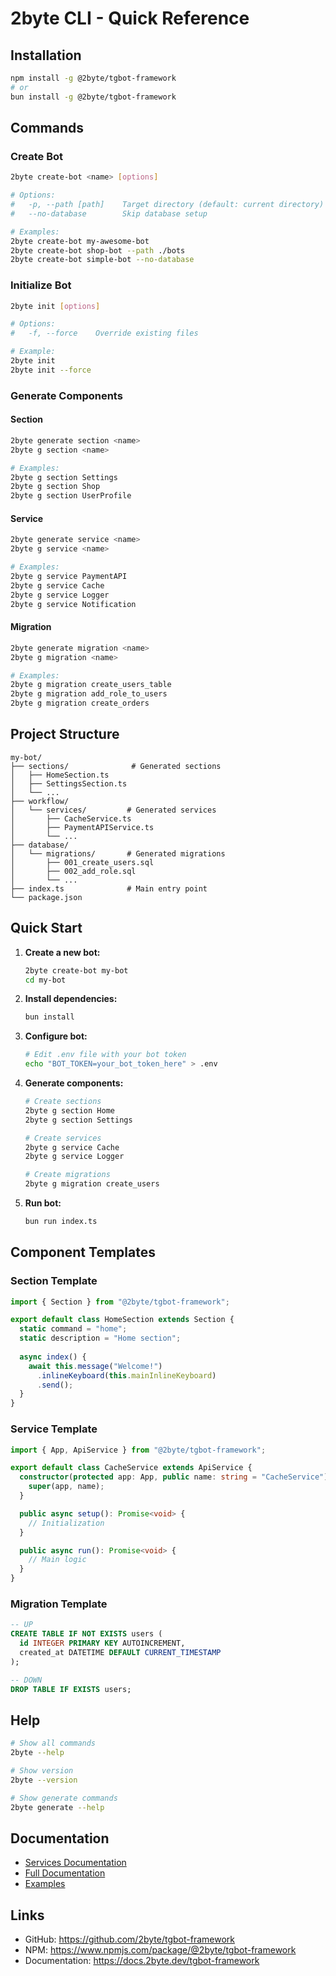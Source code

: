 # 2byte CLI - Quick Reference

## Installation

```bash
npm install -g @2byte/tgbot-framework
# or
bun install -g @2byte/tgbot-framework
```

## Commands

### Create Bot
```bash
2byte create-bot <name> [options]

# Options:
#   -p, --path [path]    Target directory (default: current directory)
#   --no-database        Skip database setup

# Examples:
2byte create-bot my-awesome-bot
2byte create-bot shop-bot --path ./bots
2byte create-bot simple-bot --no-database
```

### Initialize Bot
```bash
2byte init [options]

# Options:
#   -f, --force    Override existing files

# Example:
2byte init
2byte init --force
```

### Generate Components

#### Section
```bash
2byte generate section <name>
2byte g section <name>

# Examples:
2byte g section Settings
2byte g section Shop
2byte g section UserProfile
```

#### Service
```bash
2byte generate service <name>
2byte g service <name>

# Examples:
2byte g service PaymentAPI
2byte g service Cache
2byte g service Logger
2byte g service Notification
```

#### Migration
```bash
2byte generate migration <name>
2byte g migration <name>

# Examples:
2byte g migration create_users_table
2byte g migration add_role_to_users
2byte g migration create_orders
```

## Project Structure

```
my-bot/
├── sections/              # Generated sections
│   ├── HomeSection.ts
│   ├── SettingsSection.ts
│   └── ...
├── workflow/
│   └── services/         # Generated services
│       ├── CacheService.ts
│       ├── PaymentAPIService.ts
│       └── ...
├── database/
│   └── migrations/       # Generated migrations
│       ├── 001_create_users.sql
│       ├── 002_add_role.sql
│       └── ...
├── index.ts              # Main entry point
└── package.json
```

## Quick Start

1. **Create a new bot:**
   ```bash
   2byte create-bot my-bot
   cd my-bot
   ```

2. **Install dependencies:**
   ```bash
   bun install
   ```

3. **Configure bot:**
   ```bash
   # Edit .env file with your bot token
   echo "BOT_TOKEN=your_bot_token_here" > .env
   ```

4. **Generate components:**
   ```bash
   # Create sections
   2byte g section Home
   2byte g section Settings
   
   # Create services
   2byte g service Cache
   2byte g service Logger
   
   # Create migrations
   2byte g migration create_users
   ```

5. **Run bot:**
   ```bash
   bun run index.ts
   ```

## Component Templates

### Section Template
```typescript
import { Section } from "@2byte/tgbot-framework";

export default class HomeSection extends Section {
  static command = "home";
  static description = "Home section";
  
  async index() {
    await this.message("Welcome!")
      .inlineKeyboard(this.mainInlineKeyboard)
      .send();
  }
}
```

### Service Template
```typescript
import { App, ApiService } from "@2byte/tgbot-framework";

export default class CacheService extends ApiService {
  constructor(protected app: App, public name: string = "CacheService") {
    super(app, name);
  }

  public async setup(): Promise<void> {
    // Initialization
  }

  public async run(): Promise<void> {
    // Main logic
  }
}
```

### Migration Template
```sql
-- UP
CREATE TABLE IF NOT EXISTS users (
  id INTEGER PRIMARY KEY AUTOINCREMENT,
  created_at DATETIME DEFAULT CURRENT_TIMESTAMP
);

-- DOWN
DROP TABLE IF EXISTS users;
```

## Help

```bash
# Show all commands
2byte --help

# Show version
2byte --version

# Show generate commands
2byte generate --help
```

## Documentation

- [Services Documentation](./docs/CLI_SERVICES.md)
- [Full Documentation](./docs/)
- [Examples](./examples/)

## Links

- GitHub: https://github.com/2byte/tgbot-framework
- NPM: https://www.npmjs.com/package/@2byte/tgbot-framework
- Documentation: https://docs.2byte.dev/tgbot-framework

